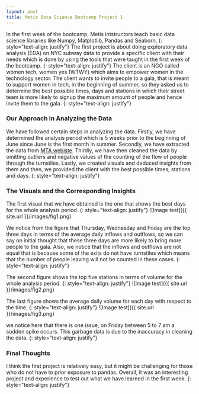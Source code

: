 ```yaml
---
layout: post
title: Metis Data Science Bootcamp Project 1
---
```


In the first week of the bootcamp, Metis intstructors teach basic data science libraries like Numpy, Matplotlib, Pandas and Seaborn.
{: style="text-align: justify"}
The first project is about doing exploratory data analysis (EDA) on NYC subway data to provide a specific client with their needs which is done by using the tools that were taught in the first week of the bootcamp.
{: style="text-align: justify"}
The client is an NGO called women tech, women yes (WTWY) which aims to empower women in the technology sector. The client wants to invite people to a gala, that is meant to support women in tech, in the beginning of summer, so they asked us to determine the best possible times, days and stations in which their street team is more likely to signup the maximum amount of people and hence invite them to the gala.
{: style="text-align: justify"}
### Our Approach in Analyzing the Data

We have followed certain steps in analyzing the data. Firstly, we have determined the analysis period which is 5 weeks prior to the beginning of June since June is the first month in summer. Secondly, we have extracted the data from [MTA webiste](http://web.mta.info/nyct/subway/). Thirdly, we have then cleaned the data by omitting outliers and negative values of the counting of the flow of people through the turnstiles. Lastly, we created visuals and deduced insights from them and then, we provided the client with the best possible times, stations and days.
{: style="text-align: justify"}
### The Visuals and the Corresponding Insights

The first visual that we have obtained is the one that shows the best days for the whole analysis period.
{: style="text-align: justify"}
![Image test]({{ site.url }}/images/fig1.png)

We notice from the figure that Thursday, Wednesday and Friday are the top three days
in terms of the average daily inflows and outflows, so we can say on initial thought that these three days are more likely to bring more people to the gala. Also, we notice that the inflows and outflows are not equal that is because some of the exits
do not have turnstiles which means that the number of people leaving will not be counted in these cases.
 {: style="text-align: justify"}

 The second figure shows the top five stations in terms of volume for the whole analysis period.
{: style="text-align: justify"}
![Image test]({{ site.url }}/images/fig2.png)

The last figure shows the average daily volume for each day with respect to the time.
{: style="text-align: justify"}
![Image test]({{ site.url }}/images/fig3.png)

we notice here that there is one issue, on Friday between 5 to 7 am a sudden spike occurs. This garbage data is due to the inaccuracy in cleaning the data.
{: style="text-align: justify"}

### Final Thoughts

I think the first project is relatively easy, but it might be challenging for those
who do not have to prior exposure to pandas. Overall, it was an interesting project
and experience to test out what we have learned in the first week.
{: style="text-align: justify"}
